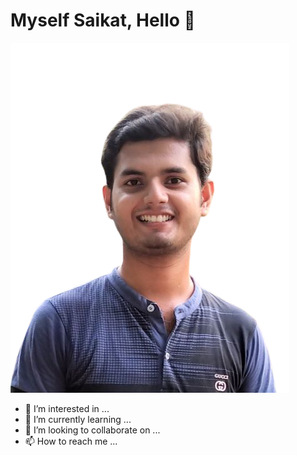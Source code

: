 # Myself Saikat, Hello :wave:
![Saikat Photo](saikat_chakraborty.png "Saikat Chakraborty")
- 👀 I’m interested in ...
- 🌱 I’m currently learning ...
- 💞️ I’m looking to collaborate on ...
- 📫 How to reach me ...

<!---
saikat1998/saikat1998 is a ✨ special ✨ repository because its `README.md` (this file) appears on your GitHub profile.
You can click the Preview link to take a look at your changes.
--->
